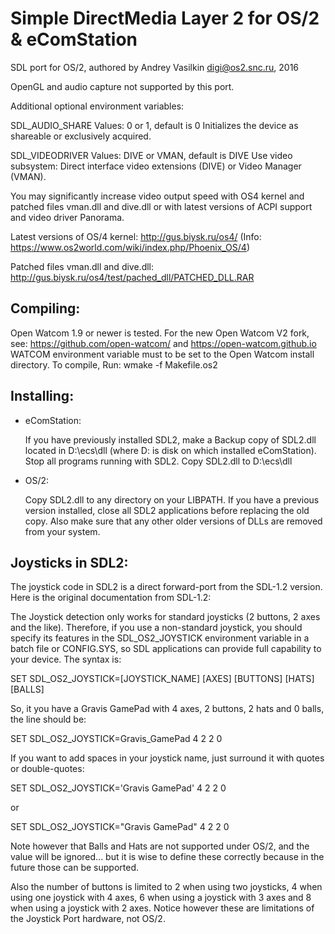 Simple DirectMedia Layer 2 for OS/2 & eComStation
================================================================================
SDL port for OS/2, authored by Andrey Vasilkin <digi@os2.snc.ru>, 2016


OpenGL and audio capture not supported by this port.

Additional optional environment variables:

SDL_AUDIO_SHARE
  Values: 0 or 1, default is 0
  Initializes the device as shareable or exclusively acquired.

SDL_VIDEODRIVER
  Values: DIVE or VMAN, default is DIVE
  Use video subsystem: Direct interface video extensions (DIVE) or
  Video Manager (VMAN).

You may significantly increase video output speed with OS4 kernel and patched
files vman.dll and dive.dll or with latest versions of ACPI support and video
driver Panorama.

Latest versions of OS/4 kernel:
  http://gus.biysk.ru/os4/
 (Info: https://www.os2world.com/wiki/index.php/Phoenix_OS/4)

Patched files vman.dll and dive.dll:
  http://gus.biysk.ru/os4/test/pached_dll/PATCHED_DLL.RAR


Compiling:
----------

Open Watcom 1.9 or newer is tested. For the new Open Watcom V2 fork, see:
https://github.com/open-watcom/ and https://open-watcom.github.io
WATCOM environment variable must to be set to the Open Watcom install
directory. To compile, Run: wmake -f Makefile.os2


Installing:
-----------

- eComStation:

  If you have previously installed SDL2, make a Backup copy of SDL2.dll
  located in D:\ecs\dll (where D: is disk on which installed eComStation).
  Stop all programs running with SDL2. Copy SDL2.dll to D:\ecs\dll

- OS/2:

  Copy SDL2.dll to any directory on your LIBPATH.  If you have a previous
  version installed, close all SDL2 applications before replacing the old
  copy.  Also make sure that any other older versions of DLLs are removed
  from your system.


Joysticks in SDL2:
------------------

The joystick code in SDL2 is a direct forward-port from the SDL-1.2 version.
Here is the original documentation from SDL-1.2:

The Joystick detection only works for standard joysticks (2 buttons, 2 axes
and the like). Therefore, if you use a non-standard joystick, you should
specify its features in the SDL_OS2_JOYSTICK environment variable in a batch
file or CONFIG.SYS, so SDL applications can provide full capability to your
device. The syntax is:

SET SDL_OS2_JOYSTICK=[JOYSTICK_NAME] [AXES] [BUTTONS] [HATS] [BALLS]

So, it you have a Gravis GamePad with 4 axes, 2 buttons, 2 hats and 0 balls,
the line should be:

SET SDL_OS2_JOYSTICK=Gravis_GamePad 4 2 2 0

If you want to add spaces in your joystick name, just surround it with
quotes or double-quotes:

SET SDL_OS2_JOYSTICK='Gravis GamePad' 4 2 2 0

or

SET SDL_OS2_JOYSTICK="Gravis GamePad" 4 2 2 0

   Note however that Balls and Hats are not supported under OS/2, and the
value will be ignored... but it is wise to define these correctly because
in the future those can be supported.

   Also the number of buttons is limited to 2 when using two joysticks,
4 when using one joystick with 4 axes, 6 when using a joystick with 3 axes
and 8 when using a joystick with 2 axes. Notice however these are limitations
of the Joystick Port hardware, not OS/2.
